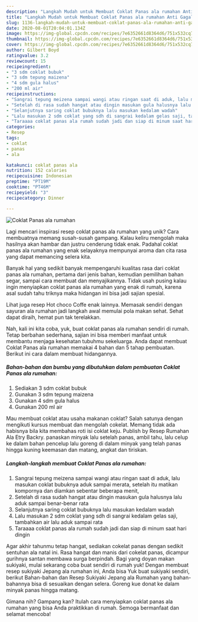 ```yaml
---
description: "Langkah Mudah untuk Membuat Coklat Panas ala rumahan Anti Gagal"
title: "Langkah Mudah untuk Membuat Coklat Panas ala rumahan Anti Gagal"
slug: 1136-langkah-mudah-untuk-membuat-coklat-panas-ala-rumahan-anti-gagal
date: 2020-08-01T20:04:01.134Z
image: https://img-global.cpcdn.com/recipes/7e6352661d8364d6/751x532cq70/coklat-panas-ala-rumahan-foto-resep-utama.jpg
thumbnail: https://img-global.cpcdn.com/recipes/7e6352661d8364d6/751x532cq70/coklat-panas-ala-rumahan-foto-resep-utama.jpg
cover: https://img-global.cpcdn.com/recipes/7e6352661d8364d6/751x532cq70/coklat-panas-ala-rumahan-foto-resep-utama.jpg
author: Gilbert Boyd
ratingvalue: 3.2
reviewcount: 15
recipeingredient:
- "3 sdm coklat bubuk"
- "3 sdm tepung maizena"
- "4 sdm gula halus"
- "200 ml air"
recipeinstructions:
- "Sangrai tepung meizena sampai wangi atau ringan saat di aduk, lalu masukan coklat bubuknya aduk sampai merata, setelah itu matikan kompornya dan diamkan sebentar beberapa menit,"
- "Setelah di rasa sudah hangat atau dingin masukan gula halusnya lalu aduk sampai benar-benar rata"
- "Selanjutnya saring coklat bubuknya lalu masukan kedalam wadah"
- "Lalu masukan 2 sdm coklat yang sdh di sangrai kedalam gelas saji, tambahkan air lalu aduk sampai rata"
- "Taraaaa coklat panas ala rumah sudah jadi dan siap di minum saat hari dingin"
categories:
- Resep
tags:
- coklat
- panas
- ala

katakunci: coklat panas ala 
nutrition: 152 calories
recipecuisine: Indonesian
preptime: "PT19M"
cooktime: "PT46M"
recipeyield: "3"
recipecategory: Dinner

---
```



![Coklat Panas ala rumahan](https://img-global.cpcdn.com/recipes/7e6352661d8364d6/751x532cq70/coklat-panas-ala-rumahan-foto-resep-utama.jpg)

Lagi mencari inspirasi resep coklat panas ala rumahan yang unik? Cara membuatnya memang susah-susah gampang. Kalau keliru mengolah maka hasilnya akan hambar dan justru cenderung tidak enak. Padahal coklat panas ala rumahan yang enak selayaknya mempunyai aroma dan cita rasa yang dapat memancing selera kita.

Banyak hal yang sedikit banyak mempengaruhi kualitas rasa dari coklat panas ala rumahan, pertama dari jenis bahan, kemudian pemilihan bahan segar, sampai cara membuat dan menyajikannya. Tidak usah pusing kalau ingin menyiapkan coklat panas ala rumahan yang enak di rumah, karena asal sudah tahu triknya maka hidangan ini bisa jadi sajian spesial.

Lihat juga resep Hot choco Coffe enak lainnya. Memasak sendiri dengan sayuran ala rumahan jadi langkah awal memulai pola makan sehat. Sehat dapat diraih, hemat pun tak terelakkan.


Nah, kali ini kita coba, yuk, buat coklat panas ala rumahan sendiri di rumah. Tetap berbahan sederhana, sajian ini bisa memberi manfaat untuk membantu menjaga kesehatan tubuhmu sekeluarga. Anda dapat membuat Coklat Panas ala rumahan memakai 4 bahan dan 5 tahap pembuatan. Berikut ini cara dalam membuat hidangannya.

<!--inarticleads1-->

##### Bahan-bahan dan bumbu yang dibutuhkan dalam pembuatan Coklat Panas ala rumahan:

1. Sediakan 3 sdm coklat bubuk
1. Gunakan 3 sdm tepung maizena
1. Gunakan 4 sdm gula halus
1. Gunakan 200 ml air


Mau membuat coklat atau usaha makanan coklat? Salah satunya dengan mengikuti kursus membuat dan mengolah cokelat. Memang tidak ada habisnya bila kita membahas roti isi coklat keju. Publish by Resep Rumahan Ala Etry Backry. panaskan minyak lalu setelah panas, ambil tahu, lalu celup ke dalam bahan pencelup lalu goreng di dalam minyak yang telah panas hingga kuning keemasan dan matang, angkat dan tiriskan. 

<!--inarticleads2-->

##### Langkah-langkah membuat Coklat Panas ala rumahan:

1. Sangrai tepung meizena sampai wangi atau ringan saat di aduk, lalu masukan coklat bubuknya aduk sampai merata, setelah itu matikan kompornya dan diamkan sebentar beberapa menit,
1. Setelah di rasa sudah hangat atau dingin masukan gula halusnya lalu aduk sampai benar-benar rata
1. Selanjutnya saring coklat bubuknya lalu masukan kedalam wadah
1. Lalu masukan 2 sdm coklat yang sdh di sangrai kedalam gelas saji, tambahkan air lalu aduk sampai rata
1. Taraaaa coklat panas ala rumah sudah jadi dan siap di minum saat hari dingin


Agar akhir tahunmu tetap hangat, sediakan cokelat panas dengan sedikit sentuhan ala natal ini. Rasa hangat dan manis dari cokelat panas, dicampur gurihnya santan membawa surga berpindah. Bagi yang doyan makan sukiyaki, mulai sekarang coba buat sendiri di rumah yuk! Dengan membuat resep sukiyaki Jepang ala rumahan ini, Anda bisa Yuk buat sukiyaki sendiri, berikut Bahan-bahan dan Resep Sukiyaki Jepang ala Rumahan yang bahan-bahannya bisa di sesuaikan dengan selera. Goreng kue donat ke dalam minyak panas hingga matang. 

Gimana nih? Gampang kan? Itulah cara menyiapkan coklat panas ala rumahan yang bisa Anda praktikkan di rumah. Semoga bermanfaat dan selamat mencoba!
